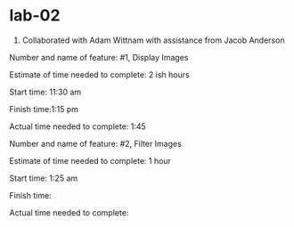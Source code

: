 # lab-02
1) Collaborated with Adam Wittnam with assistance from Jacob Anderson

Number and name of feature: #1, Display Images

Estimate of time needed to complete: 2 ish hours

Start time: 11:30 am

Finish time:1:15 pm

Actual time needed to complete: 1:45


Number and name of feature: #2, Filter Images

Estimate of time needed to complete: 1 hour

Start time: 1:25 am

Finish time:

Actual time needed to complete: 
